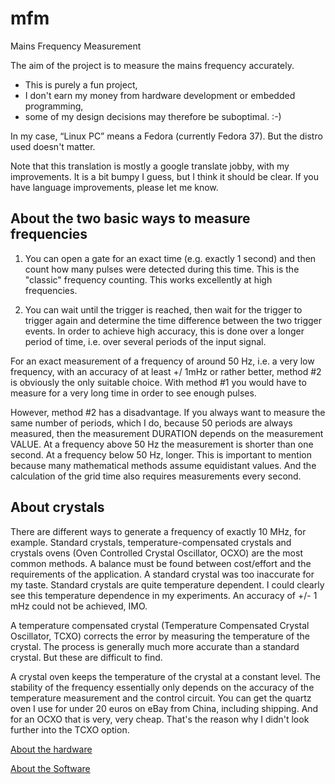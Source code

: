 # mfm
Mains Frequency Measurement

The aim of the project is to measure the mains frequency accurately.

* This is purely a fun project,
* I don't earn my money from hardware development or embedded programming,
* some of my design decisions may therefore be suboptimal. :-)

In my case, “Linux PC” means a Fedora (currently Fedora 37). But the distro used doesn't matter.

Note that this translation is mostly a google translate jobby, with my improvements. It is a bit bumpy I guess, but I think it should be clear. If you have language improvements, please let me know.


## About the two basic ways to measure frequencies

1. You can open a gate for an exact time (e.g. exactly 1 second) and then count how many pulses were detected during this time. This is the "classic" frequency counting. This works excellently at high frequencies.

2. You can wait until the trigger is reached, then wait for the trigger to trigger again and determine the time difference between the two trigger events. In order to achieve high accuracy, this is done over a longer period of time, i.e. over several periods of the input signal.



For an exact measurement of a frequency of around 50 Hz, i.e. a very low frequency, with an accuracy of at least +/ 1mHz or rather better, method #2 is obviously the only suitable choice. With method #1 you would have to measure for a very long time in order to see enough pulses.

However, method #2 has a disadvantage. If you always want to measure the same number of periods, which I do, because 50 periods are always measured, then the measurement DURATION depends on the measurement VALUE. At a frequency above 50 Hz the measurement is shorter than one second. At a frequency below 50 Hz, longer. This is important to mention because many mathematical methods assume equidistant values. And the calculation of the grid time also requires measurements ​​every second.

## About crystals

There are different ways to generate a frequency of exactly 10 MHz, for example. Standard crystals, temperature-compensated crystals and crystals ovens (Oven Controlled Crystal Oscillator, OCXO) are the most common methods. A balance must be found between cost/effort and the requirements of the application. A standard crystal was too inaccurate for my taste. Standard crystals are quite temperature dependent. I could clearly see this temperature dependence in my experiments. An accuracy of +/- 1 mHz could not be achieved, IMO.


A temperature compensated crystal (Temperature Compensated Crystal Oscillator, TCXO) corrects the error by measuring the temperature of the crystal. The process is generally much more accurate than a standard crystal. But these are difficult to find.

A crystal oven keeps the temperature of the crystal at a constant level. The stability of the frequency essentially only depends on the accuracy of the temperature measurement and the control circuit. You can get the quartz oven I use for under 20 euros on eBay from China, including shipping. And for an OCXO that is very, very cheap. That's the reason why I didn't look further into the TCXO option.



[About the hardware](Hardware_en.md)

[About the Software](Software_en.md)
